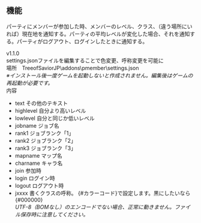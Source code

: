 ##  機能  
パーティにメンバーが参加した時、メンバーのレベル、クラス、（違う場所にいれば）現在地を通知する。パーティの平均レベルが変化した場合、それを通知する。パーティがログアウト、ログインしたときに通知する。

v1.1.0  
settings.jsonファイルを編集することで色変更、呼称変更を可能に  
場所　TreeofSaviorJP\\addons\\pmember\\settings.json  
*※インストール後一度ゲームを起動しないと作成されません。編集後はゲームの再起動が必要です。*  
内容  
* text その他のテキスト  
* highlevel 自分より高いレベル  
* lowlevel 自分と同じか低いレベル  
* jobname ジョブ名  
* rank1 ジョブランク「1」  
* rank2 ジョブランク「2」  
* rank3 ジョブランク「3」  
* mapname マップ名  
* charname キャラ名  
* join 参加時  
* login ログイン時  
* logout ログアウト時  
* jxxxx 書くクラスの呼称。
{#カラーコード}で設定します。黒にしたいなら{#000000}  
*UTF-8（BOMなし）のエンコードでない場合、正常に動きません。ファイル保存時に注意してください。*